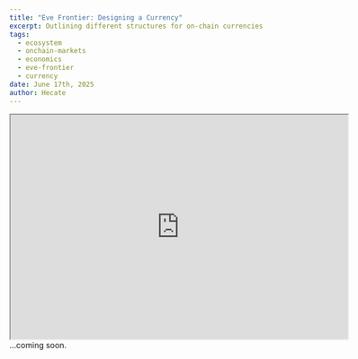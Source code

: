 ```yaml
---
title: "Eve Frontier: Designing a Currency"
excerpt: Outlining different structures for on-chain currencies
tags:
  - ecosystem
  - onchain-markets
  - economics
  - eve-frontier
  - currency
date: June 17th, 2025
author: Hecate
---
```



<iframe src="https://link.excalidraw.com/readonly/5Yvp7wh8fkK30RZ5LApb?darkMode=true" width="600" height="400"></iframe>
...coming soon.

